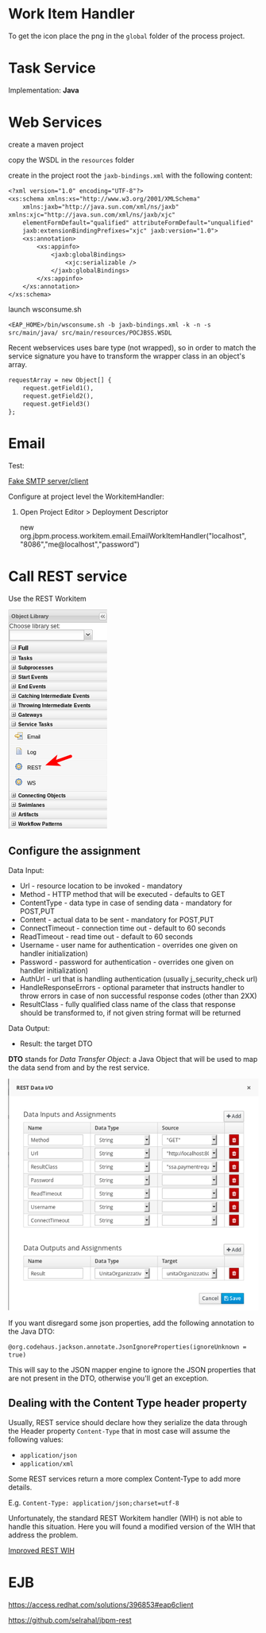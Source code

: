 # Work Item Handler

To get the icon place the png in the `global` folder of the process project.

# Task Service

Implementation: **Java**

# Web Services

create a maven project

copy the WSDL in the `resources` folder

create in the project root the `jaxb-bindings.xml` with the following content:

    <?xml version="1.0" encoding="UTF-8"?>
    <xs:schema xmlns:xs="http://www.w3.org/2001/XMLSchema"
    	xmlns:jaxb="http://java.sun.com/xml/ns/jaxb" xmlns:xjc="http://java.sun.com/xml/ns/jaxb/xjc"
    	elementFormDefault="qualified" attributeFormDefault="unqualified"
    	jaxb:extensionBindingPrefixes="xjc" jaxb:version="1.0">
    	<xs:annotation>
    		<xs:appinfo>
    			<jaxb:globalBindings>
    				<xjc:serializable />
    			</jaxb:globalBindings>
    		</xs:appinfo>
    	</xs:annotation>
    </xs:schema>

launch wsconsume.sh

    <EAP_HOME>/bin/wsconsume.sh -b jaxb-bindings.xml -k -n -s src/main/java/ src/main/resources/POCJBSS.WSDL 

Recent webservices uses bare type (not wrapped), so in order to match the service signature you have to transform the wrapper class in an object's array.

    requestArray = new Object[] {
    	request.getField1(),
    	request.getField2(),
    	request.getField3()
    };


# Email 
Test:

[Fake SMTP server/client](https://nilhcem.github.io/FakeSMTP/)

Configure at project level the WorkitemHandler:

1. Open Project Editor > Deployment Descriptor


    new org.jbpm.process.workitem.email.EmailWorkItemHandler("localhost", "8086","me@localhost","password")



# Call REST service

Use the REST Workitem

![REST palette](./imgs/rest-service_001.png)

## Configure the assignment
Data Input:

- Url - resource location to be invoked - mandatory
- Method - HTTP method that will be executed - defaults to GET
- ContentType - data type in case of sending data - mandatory for POST,PUT
- Content - actual data to be sent - mandatory for POST,PUT
- ConnectTimeout - connection time out - default to 60 seconds
- ReadTimeout - read time out - default to 60 seconds</li>
- Username - user name for authentication - overrides one given on handler initialization)
- Password - password for authentication - overrides one given on handler initialization)
- AuthUrl - url that is handling authentication (usually j_security_check url)
- HandleResponseErrors - optional parameter that instructs handler to throw errors in case of non successful response codes (other than 2XX)
- ResultClass - fully qualified class name of the class that response should be transformed to, if not given string format will be returned

Data Output:

- Result: the target DTO

**DTO** stands for *Data Transfer Object*: a Java Object that will be used to map the data send from and by the rest service.

![Data I/O](./imgs/rest-service_002.png)

If you want disregard some json properties, add the following annotation to the Java DTO:

    @org.codehaus.jackson.annotate.JsonIgnoreProperties(ignoreUnknown = true)

This will say to the JSON mapper engine to ignore the JSON properties that are not present in the DTO, otherwise you'll get an exception.

## Dealing with the Content Type header property
Usually, REST service should declare how they serialize the data through the Header property `Content-Type` that in most case will assume the following values:

- `application/json`
- `application/xml`

Some REST services return a more complex Content-Type to add more details.

E.g. `Content-Type: application/json;charset=utf-8`

Unfortunately, the standard REST Workitem handler (WIH) is not able to handle this situation.
Here you will found a modified version of the WIH that address the problem.

[Improved REST WIH](./samples/wih/rest-wih/README.md)

# EJB

https://access.redhat.com/solutions/396853#eap6client

https://github.com/selrahal/jbpm-rest
